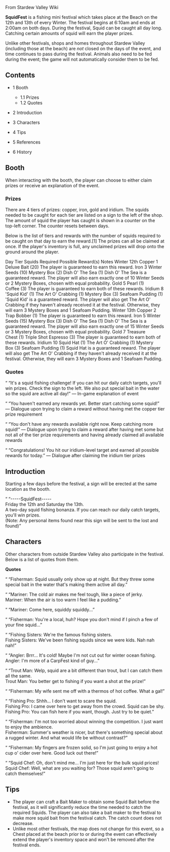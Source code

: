 From Stardew Valley Wiki

**SquidFest** is a fishing mini festival which takes place at the Beach on the 12th and 13th of every Winter. The festival begins at 6:10am and ends at 2:00am on both days. During the festival, Squid can be caught all day long. Catching certain amounts of squid will earn the player prizes.

Unlike other festivals, shops and homes throughout Stardew Valley (including those at the beach) are *not* closed on the days of the event, and time continues to pass during the festival. Animals also need to be fed during the event; the game will not automatically consider them to be fed.

## Contents

- 1 Booth
  
  - 1.1 Prizes
  - 1.2 Quotes
- 2 Introduction
- 3 Characters
- 4 Tips
- 5 References
- 6 History

## Booth

When interacting with the booth, the player can choose to either claim prizes or receive an explanation of the event.

### Prizes

There are 4 tiers of prizes: copper, iron, gold and iridium. The squids needed to be caught for each tier are listed on a sign to the left of the shop. The amount of squid the player has caught is shown in a counter on the top-left corner. The counter resets between days.

Below is the list of tiers and rewards with the number of squids required to be caught on that day to earn the reward.\[1] The prizes can all be claimed at once. If the player's inventory is full, any unclaimed prizes will drop onto the ground around the player.

Day Tier Squids Required Possible Reward(s) Notes Winter 12th Copper 1 Deluxe Bait (20) The player is guaranteed to earn this reward. Iron 3 Winter Seeds (10) Mystery Box (2) Dish O' The Sea (1) Dish O' The Sea is a guaranteed reward. The player will also earn exactly one of 10 Winter Seeds or 2 Mystery Boxes, chosen with equal probability. Gold 5 Pearl (1) Coffee (3) The player is guaranteed to earn both of these rewards. Iridium 8 'Squid Kid' (1) The Art O' Crabbing (1) Mystery Box (3) Seafoam Pudding (1) 'Squid Kid' is a guaranteed reward. The player will also get The Art O' Crabbing if they haven't already received it at the festival. Otherwise, they will earn 3 Mystery Boxes and 1 Seafoam Pudding. Winter 13th Copper 2 Trap Bobber (1) The player is guaranteed to earn this reward. Iron 5 Winter Seeds (15) Mystery Box (3) Dish O' The Sea (1) Dish O' The Sea is a guaranteed reward. The player will also earn exactly one of 15 Winter Seeds or 3 Mystery Boxes, chosen with equal probability. Gold 7 Treasure Chest (1) Triple Shot Espresso (3) The player is guaranteed to earn both of these rewards. Iridium 10 Squid Hat (1) The Art O' Crabbing (1) Mystery Box (3) Seafoam Pudding (1) Squid Hat is a guaranteed reward. The player will also get The Art O' Crabbing if they haven't already received it at the festival. Otherwise, they will earn 3 Mystery Boxes and 1 Seafoam Pudding.

### Quotes

“ “It's a squid fishing challenge! If you can hit our daily catch targets, you'll win prizes. Check the sign to the left. We also put special bait in the water so the squid are active all day!” — In-game explanation of event

“ “You haven't earned any rewards yet. Better start catching some squid!” — Dialogue upon trying to claim a reward without having met the copper tier prize requirement

“ “You don't have any rewards available right now. Keep catching more squid!” — Dialogue upon trying to claim a reward after having met some but not all of the tier prize requirements and having already claimed all available rewards

“ “Congratulations! You hit our iridium-level target and earned all possible rewards for today.” — Dialogue after claiming the iridium tier prizes

## Introduction

Starting a few days before the festival, a sign will be erected at the same location as the booth.

“ “-----SquidFest-----  
Friday the 12th and Saturday the 13th.  
A two-day squid fishing bonanza. If you can reach our daily catch targets, you'll win prizes.  
(Note: Any personal items found near this sign will be sent to the lost and found)”

## Characters

Other characters from outside Stardew Valley also participate in the festival. Below is a list of quotes from them.

**Quotes** 

“ “Fisherman: Squid usually only show up at night. But they threw some special bait in the water that's making them active all day.”

“ “Mariner: The cold air makes me feel tough, like a piece of jerky.  
Mariner: When the air is too warm I feel like a pudding.”

“ “Mariner: Come here, squiddy squiddy...”

“ “Fisherman: You're a local, huh? Hope you don't mind if I pinch a few of your fine squid...”

“ “Fishing Sisters: We're the famous fishing sisters.  
Fishing Sisters: We've been fishing squids since we were kids. Nah nah nah!”

“ “Angler: Brrr... It's cold! Maybe I'm not cut out for winter ocean fishing.  
Angler: I'm more of a CarpFest kind of guy...”

“ “Trout Man: Welp, squid are a bit different than trout, but I can catch them all the same.  
Trout Man: You better get to fishing if you want a shot at the prize!”

“ “Fisherman: My wife sent me off with a thermos of hot coffee. What a gal!”

“ “Fishing Pro: Shhh... I don't want to scare the squid.  
Fishing Pro: I came over here to get away from the crowd. Squid can be shy.  
Fishing Pro: You can fish here if you want, though. Just try to be quiet.”

“ “Fisherman: I'm not too worried about winning the competition. I just want to enjoy the ambience.  
Fisherman: Summer's weather is nicer, but there's something special about a rugged winter. And what would life be without contrast?”

“ “Fisherman: My fingers are frozen solid, so I'm just going to enjoy a hot cup o' cider over here. Good luck out there!”

“ “Squid Chef: Oh, don't mind me... I'm just here for the bulk squid prices!  
Squid Chef: Well, what are you waiting for? Those squid aren't going to catch themselves!”

## Tips

- The player can craft a Bait Maker to obtain some Squid Bait before the festival, as it will significantly reduce the time needed to catch the required Squids. The player can also take a bait maker to the festival to make more squid bait from the festival catch. The catch count does not decrease.
- Unlike most other festivals, the map does not change for this event, so a Chest placed at the beach prior to or during the event can effectively extend the player's inventory space and won't be removed after the festival ends.